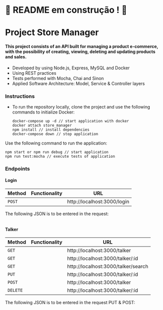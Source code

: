 # :construction: README em construção ! :construction:

# Project Store Manager

#### This project consists of an API built for managing a product e-commerce, with the possibility of creating, viewing, deleting and updating products and sales.

* Developed by using Node.js, Express, MySQL and Docker
* Using REST practices
* Tests performed with Mocha, Chai and Sinon
* Applied Software Architecture: Model, Service & Controller layers

### Instructions
* To run the repository locally, clone the project and use the following commands to initialize Docker:
  
  ```
  docker-compose up -d // start application with docker
  docker attach store_manager
  npm install // install dependencies
  docker-compose down // stop application
  ```

Use the following command to run the application:
  ```
  npm start or npm run debug // start application
  npm run test:mocha // execute tests of application

  ```

### Endpoints
#### Login

  | Method     | Functionality | URL |
  | ----------- | ----------- | ----------- |
  | `POST`   |   | http://localhost:3000/login |

The following JSON is to be entered in the request:
  ```

  ```

#### Talker

  | Method     | Functionality | URL |
  | ----------- | ----------- | ----------- |
  | `GET`   |  | http://localhost:3000/talker |
  | `GET`   |  | http://localhost:3000/talker/:id |
  | `GET`   |  | http://localhost:3000/talker/search |
  | `PUT`   |  | http://localhost:3000/talker/:id |
  | `POST`   |  | http://localhost:3000/talker |
  | `DELETE`   |  | http://localhost:3000/talker/:id |

The following JSON is to be entered in the request PUT & POST:
  ```

  ```
